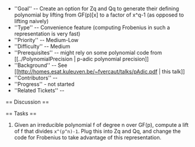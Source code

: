  * ''Goal'' -- Create an option for Zq and Qq to generate their defining polynomial by lifting from GF(p)[x] to a factor of x^q-1 (as opposed to lifting naively) 
 * ''Type'' -- Convenience feature (computing Frobenius in such a representation is very fast)
 * ''Priority'' -- Medium-Low
 * ''Difficulty'' -- Medium
 * ''Prerequisites'' -- might rely on some polynomial code from [[../PolynomialPrecision | p-adic polynomial precision]]
 * ''Background'' -- See [[http://homes.esat.kuleuven.be/~fvercaut/talks/pAdic.pdf | this talk]]
 * ''Contributors'' -- 
 * ''Progress'' - not started
 * ''Related Tickets'' -- 

== Discussion ==

== Tasks ==

 1. Given an irreducible polynomial f of degree n over GF(p), compute a lift of f that divides `x^(p^n)-1`.  Plug this into Zq and Qq, and change the code for Frobenius to take advantage of this representation.
